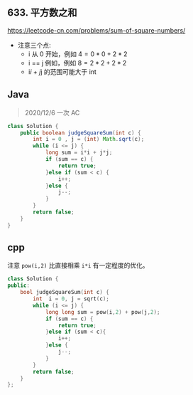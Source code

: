 ## 633. 平方数之和

https://leetcode-cn.com/problems/sum-of-square-numbers/

* 注意三个点: 
  * i 从 0 开始，例如 $4 = 0 * 0 + 2 * 2$
  * i == j 例如，例如 $8 = 2 * 2 + 2 * 2$
  * i*i + j*j 的范围可能大于 int


## Java

> 2020/12/6 一次 AC 

```java
class Solution {
    public boolean judgeSquareSum(int c) {
        int i = 0 , j = (int) Math.sqrt(c);
        while (i <= j) {
            long sum = i*i + j*j;
            if (sum == c) {
                return true;
            }else if (sum < c) {
                i++;
            }else {
                j--;
            }
        }
        return false;
    }
}
```

## cpp

注意 `pow(i,2)` 比直接相乘 `i*i` 有一定程度的优化。

```cpp
class Solution {
public:
    bool judgeSquareSum(int c) {
        int  i = 0, j = sqrt(c);
        while (i <= j) {
            long long sum = pow(i,2) + pow(j,2);
            if (sum == c) {
                return true;
            }else if (sum < c){
                i++;
            }else {
                j--;
            }
        }
        return false;
    }
};
```

